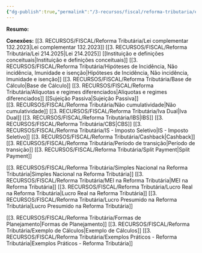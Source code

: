 ```yaml
---
{"dg-publish":true,"permalink":"/3-recursos/fiscal/reforma-tributaria/estrutura-base-reforma-tributaria/","dgPassFrontmatter":true,"created":"2025-08-14T16:41:31.570-03:00","updated":"2025-08-26T15:08:58.096-03:00"}
---
```


**Resumo:**


**Conexões:**
[[3. RECURSOS/FISCAL/Reforma Tributária/Lei complementar 132.2023\|Lei complementar 132.2023]]
[[3. RECURSOS/FISCAL/Reforma Tributária/Lei 214.2025\|Lei 214.2025]]
[[Instituição e definições conceituais\|Instituição e definições conceituais]]
[[3. RECURSOS/FISCAL/Reforma Tributária/Hipóteses de Incidência, Não incidência, Imunidade e isenção\|Hipóteses de Incidência, Não incidência, Imunidade e isenção]]
[[3. RECURSOS/FISCAL/Reforma Tributária/Base de Cálculo\|Base de Cálculo]]
[[3. RECURSOS/FISCAL/Reforma Tributária/Alíquotas e regimes diferenciados\|Alíquotas e regimes diferenciados]]
[[Sujeição Passiva\|Sujeição Passiva]]	
[[3. RECURSOS/FISCAL/Reforma Tributária/Não cumulatividade\|Não cumulatividade]]
[[3. RECURSOS/FISCAL/Reforma Tributária/Iva Dual\|Iva Dual]]
[[3. RECURSOS/FISCAL/Reforma Tributária/IBS\|IBS]]
[[3. RECURSOS/FISCAL/Reforma Tributária/CBS\|CBS]]
[[3. RECURSOS/FISCAL/Reforma Tributária/IS - Imposto Seletivo\|IS - Imposto Seletivo]]
[[3. RECURSOS/FISCAL/Reforma Tributária/Cashback\|Cashback]]
[[3. RECURSOS/FISCAL/Reforma Tributária/Período de transição\|Período de transição]]
[[3. RECURSOS/FISCAL/Reforma Tributária/Split Payment\|Split Payment]]

[[3. RECURSOS/FISCAL/Reforma Tributária/Simples Nacional na Reforma Tributária\|Simples Nacional na Reforma Tributária]]
[[3. RECURSOS/FISCAL/Reforma Tributária/MEI na Reforma Tributária\|MEI na Reforma Tributária]]
[[3. RECURSOS/FISCAL/Reforma Tributária/Lucro Real na Reforma Tributária\|Lucro Real na Reforma Tributária]]
[[3. RECURSOS/FISCAL/Reforma Tributária/Lucro Presumido na Reforma Tributária\|Lucro Presumido na Reforma Tributária]]

[[3. RECURSOS/FISCAL/Reforma Tributária/Formas de Planejamento\|Formas de Planejamento]]
[[3. RECURSOS/FISCAL/Reforma Tributária/Exemplo de Cálculos\|Exemplo de Cálculos]]
[[3. RECURSOS/FISCAL/Reforma Tributária/Exemplos Práticos - Reforma Tributária\|Exemplos Práticos - Reforma Tributária]]




